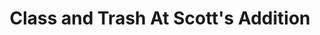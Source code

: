 ---
title: "Class and Trash At Scott's Addition"
url: /richmond-city/class-and-trash-at-scotts-addition/
shop: charity
---